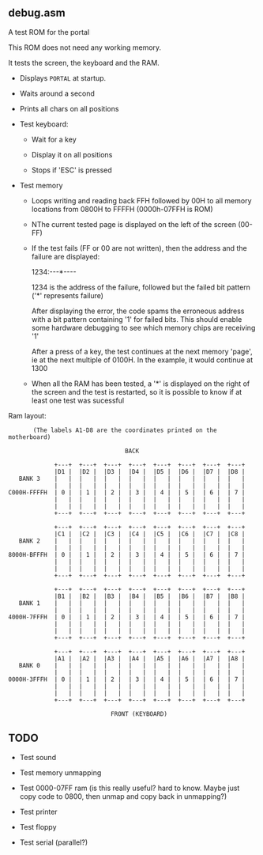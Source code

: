 
## debug.asm

A test ROM for the portal

This ROM does not need any working memory.

It tests the screen, the keyboard and the RAM.


- Displays ``PORTAL`` at startup.

- Waits around a second

- Prints all chars on all positions

- Test keyboard:

	- Wait for a key

	- Display it on all positions

	- Stops if 'ESC' is pressed

- Test memory

	- Loops writing and reading back FFH followed by 00H to all memory locations from 0800H to FFFFH (0000h-07FFH is ROM)
	
	- NThe current tested page is displayed on the left of the screen (00-FF)

	- If the test fails (FF or 00 are not written), then the address and the failure are displayed:

		1234:---*----

		1234 is the address of the failure, followed but the failed bit pattern ('*' represents failure)

		After displaying the error, the code spams the erroneous address with a bit pattern containing '1' for failed bits. This should enable some hardware debugging to see which memory chips are receiving '1'

		After a press of a key, the test continues at the next memory 'page', ie at the next multiple of 0100H. In the example, it would continue at 1300
	
	- When all the RAM has been tested, a '*' is displayed on the right of the screen and the test is restarted, so it is possible to know if at least one test was sucessful


Ram layout:

```
       (The labels A1-D8 are the coordinates printed on the motherboard)

                                 BACK

             +---+  +---+  +---+  +---+  +---+  +---+  +---+  +---+  
             |D1 |  |D2 |  |D3 |  |D4 |  |D5 |  |D6 |  |D7 |  |D8 |  
   BANK 3    |   |  |   |  |   |  |   |  |   |  |   |  |   |  |   |  
             |   |  |   |  |   |  |   |  |   |  |   |  |   |  |   |  
C000H-FFFFH  | 0 |  | 1 |  | 2 |  | 3 |  | 4 |  | 5 |  | 6 |  | 7 |  
             |   |  |   |  |   |  |   |  |   |  |   |  |   |  |   |  
             |   |  |   |  |   |  |   |  |   |  |   |  |   |  |   |  
             +---+  +---+  +---+  +---+  +---+  +---+  +---+  +---+  

             +---+  +---+  +---+  +---+  +---+  +---+  +---+  +---+  
             |C1 |  |C2 |  |C3 |  |C4 |  |C5 |  |C6 |  |C7 |  |C8 |  
   BANK 2    |   |  |   |  |   |  |   |  |   |  |   |  |   |  |   |  
             |   |  |   |  |   |  |   |  |   |  |   |  |   |  |   |  
8000H-BFFFH  | 0 |  | 1 |  | 2 |  | 3 |  | 4 |  | 5 |  | 6 |  | 7 |  
             |   |  |   |  |   |  |   |  |   |  |   |  |   |  |   |  
             |   |  |   |  |   |  |   |  |   |  |   |  |   |  |   |  
             +---+  +---+  +---+  +---+  +---+  +---+  +---+  +---+  

             +---+  +---+  +---+  +---+  +---+  +---+  +---+  +---+  
             |B1 |  |B2 |  |B3 |  |B4 |  |B5 |  |B6 |  |B7 |  |B8 |  
   BANK 1    |   |  |   |  |   |  |   |  |   |  |   |  |   |  |   |  
             |   |  |   |  |   |  |   |  |   |  |   |  |   |  |   |  
4000H-7FFFH  | 0 |  | 1 |  | 2 |  | 3 |  | 4 |  | 5 |  | 6 |  | 7 |  
             |   |  |   |  |   |  |   |  |   |  |   |  |   |  |   |  
             |   |  |   |  |   |  |   |  |   |  |   |  |   |  |   |  
             +---+  +---+  +---+  +---+  +---+  +---+  +---+  +---+  

             +---+  +---+  +---+  +---+  +---+  +---+  +---+  +---+  
             |A1 |  |A2 |  |A3 |  |A4 |  |A5 |  |A6 |  |A7 |  |A8 |  
   BANK 0    |   |  |   |  |   |  |   |  |   |  |   |  |   |  |   |  
             |   |  |   |  |   |  |   |  |   |  |   |  |   |  |   |  
0000H-3FFFH  | 0 |  | 1 |  | 2 |  | 3 |  | 4 |  | 5 |  | 6 |  | 7 |  
             |   |  |   |  |   |  |   |  |   |  |   |  |   |  |   |  
             |   |  |   |  |   |  |   |  |   |  |   |  |   |  |   |  
             +---+  +---+  +---+  +---+  +---+  +---+  +---+  +---+  

                             FRONT (KEYBOARD)
```

## TODO

* Test sound

* Test memory unmapping

* Test 0000-07FF ram (is this really useful? hard to know. Maybe just copy code to 0800, then unmap and copy back in unmapping?)

* Test printer

* Test floppy

* Test serial (parallel?)
